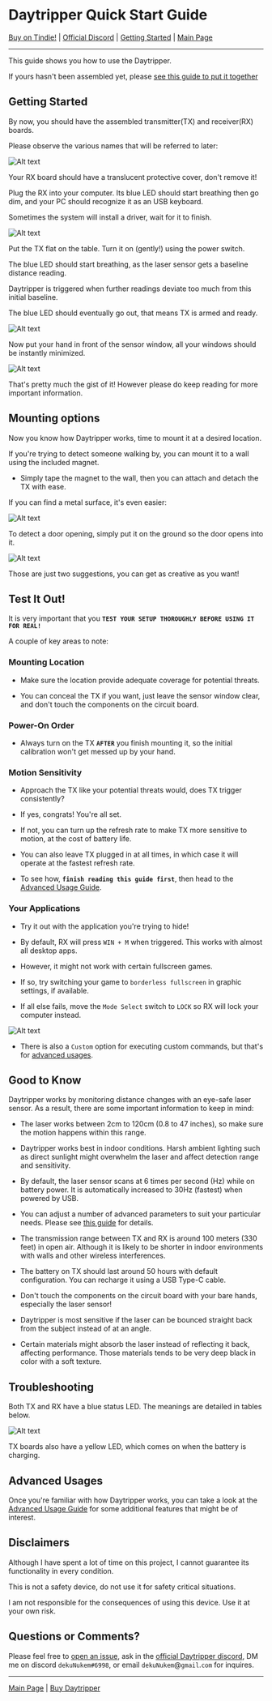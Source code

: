 # Daytripper Quick Start Guide

[Buy on Tindie!](https://www.tindie.com/products/dekuNukem/daytripper-hide-my-windows-laser-tripwire/) | [Official Discord](https://discord.gg/VM4kbnf) | [Getting Started](getting_started.md) | [Main Page](/README.md)

------

This guide shows you how to use the Daytripper.

If yours hasn't been assembled yet, please [see this guide to put it together](/assembly_guide.md)

## Getting Started

By now, you should have the assembled transmitter(TX) and receiver(RX) boards.

Please observe the various names that will be referred to later:

![Alt text](resources/photos/face.jpg)

Your RX board should have a translucent protective cover, don't remove it!

Plug the RX into your computer. Its blue LED should start breathing then go dim, and your PC should recognize it as an USB keyboard.

Sometimes the system will install a driver, wait for it to finish.

![Alt text](resources/photos/rxplug.jpg)

Put the TX flat on the table. Turn it on (gently!) using the power switch.

The blue LED should start breathing, as the laser sensor gets a baseline distance reading.

Daytripper is triggered when further readings deviate too much from this initial baseline.

The blue LED should eventually go out, that means TX is armed and ready. 

![Alt text](resources/photos/txon.gif)

Now put your hand in front of the sensor window, all your windows should be instantly minimized.

![Alt text](resources/photos/rick.gif)

That's pretty much the gist of it! However please do keep reading for more important information.

## Mounting options

Now you know how Daytripper works, time to mount it at a desired location.

If you're trying to detect someone walking by, you can mount it to a wall using the included magnet.

* Simply tape the magnet to the wall, then you can attach and detach the TX with ease.

If you can find a metal surface, it's even easier:

![Alt text](resources/photos/mount.gif)

To detect a door opening, simply put it on the ground so the door opens into it.

![Alt text](resources/photos/door.jpg)

Those are just two suggestions, you can get as creative as you want!

## Test It Out!

It is very important that you **`TEST YOUR SETUP THOROUGHLY BEFORE USING IT FOR REAL!`**

A couple of key areas to note:

### Mounting Location

* Make sure the location provide adequate coverage for potential threats.

* You can conceal the TX if you want, just leave the sensor window clear, and don't touch the components on the circuit board.

### Power-On Order

* Always turn on the TX **`AFTER`** you finish mounting it, so the initial calibration won't get messed up by your hand.

### Motion Sensitivity

* Approach the TX like your potential threats would, does TX trigger consistently?

* If yes, congrats! You're all set.

* If not, you can turn up the refresh rate to make TX more sensitive to motion, at the cost of battery life.

* You can also leave TX plugged in at all times, in which case it will operate at the fastest refresh rate.

* To see how, **`finish reading this guide first`**, then head to the [Advanced Usage Guide](/advanced_usage.md).

### Your Applications

* Try it out with the application you're trying to hide!

* By default, RX will press `WIN + M` when triggered. This works with almost all desktop apps.

* However, it might not work with certain fullscreen games.

* If so, try switching your game to `borderless fullscreen` in graphic settings, if available.

* If all else fails, move the `Mode Select` switch to `LOCK` so RX will lock your computer instead.

![Alt text](resources/photos/rxback.jpg)

* There is also a `Custom` option for executing custom commands, but that's for [advanced usages](/advanced_usage.md).

## Good to Know

Daytripper works by monitoring distance changes with an eye-safe laser sensor. As a result, there are some important information to keep in mind: 

* The laser works between 2cm to 120cm (0.8 to 47 inches), so make sure the motion happens within this range. 

* Daytripper works best in indoor conditions. Harsh ambient lighting such as direct sunlight might overwhelm the laser and affect detection range and sensitivity. 

* By default, the laser sensor scans at 6 times per second (Hz) while on battery power. It is automatically increased to 30Hz (fastest) when powered by USB.

* You can adjust a number of advanced parameters to suit your particular needs. Please see [this guide](/advanced_usage.md) for details.

* The transmission range between TX and RX is around 100 meters (330 feet) in open air. Although it is likely to be shorter in indoor environments with walls and other wireless interferences.

* The battery on TX should last around 50 hours with default configuration. You can recharge it using a USB Type-C cable.

* Don't touch the components on the circuit board with your bare hands, especially the laser sensor!

* Daytripper is most sensitive if the laser can be bounced straight back from the subject instead of at an angle.

* Certain materials might absorb the laser instead of reflecting it back, affecting performance. Those materials tends to be very deep black in color with a soft texture. 

## Troubleshooting

Both TX and RX have a blue status LED. The meanings are detailed in tables below. 

![Alt text](resources/photos/lights_meaning.png)

TX boards also have a yellow LED, which comes on when the battery is charging.

## Advanced Usages

Once you're familiar with how Daytripper works, you can take a look at the [Advanced Usage Guide](/advanced_usage.md) for some additional features that might be of interest.

## Disclaimers

Although I have spent a lot of time on this project, I cannot guarantee its functionality in every condition.

This is not a safety device, do not use it for safety critical situations. 

I am not responsible for the consequences of using this device. Use it at your own risk. 

## Questions or Comments?

Please feel free to [open an issue](https://github.com/dekuNukem/duckypad/issues), ask in the [official Daytripper discord](https://discord.gg/VM4kbnf), DM me on discord `dekuNukem#6998`, or email `dekuNukem`@`gmail`.`com` for inquires.

------

[Main Page](/README.md) | [Buy Daytripper](https://www.tindie.com/products/dekuNukem/daytripper)
